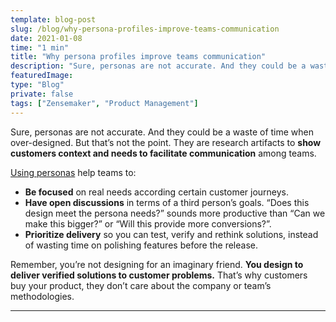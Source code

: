 ```yaml
---
template: blog-post
slug: /blog/why-persona-profiles-improve-teams-communication
date: 2021-01-08
time: "1 min"
title: "Why persona profiles improve teams communication"
description: "Sure, personas are not accurate. And they could be a waste of time when over-designed. But that’s not the point..."
featuredImage:
type: "Blog"
private: false
tags: ["Zensemaker", "Product Management"]
---
```


Sure, personas are not accurate. And they could be a waste of time when over-designed. But that’s not the point. They are research artifacts to **show customers context and needs to facilitate communication** among teams.

[Using personas](https://xd.adobe.com/ideas/process/user-research/putting-personas-to-work-in-ux-design/) help teams to:

- **Be focused** on real needs according certain customer journeys.
- **Have open discussions** in terms of a third person’s goals. “Does this design meet the persona needs?” sounds more productive than “Can we make this bigger?” or “Will this provide more conversions?”.
- **Prioritize delivery** so you can test, verify and rethink solutions, instead of wasting time on polishing features before the release.

Remember, you’re not designing for an imaginary friend. **You design to deliver verified solutions to customer problems.** That’s why customers buy your product, they don’t care about the company or team’s methodologies.

---
